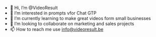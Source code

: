 - 👋 Hi, I’m @VideoResult
- 👀 I’m interested in prompts vfor Chat GTP
- 🌱 I’m currently learning to make great videos form small businesses
- 💞️ I’m looking to collaborate on marketing and sales projects
- 📫 How to reach me use info@videoresult.be

<!---
VideoResult/VideoResult is a ✨ special ✨ repository because its `README.md` (this file) appears on your GitHub profile.
You can click the Preview link to take a look at your changes.
--->
